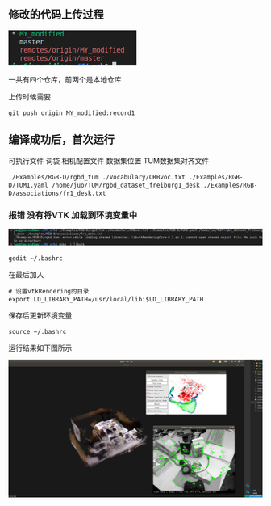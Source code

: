 <!--
 * @Descripttion: 
 * @version: 
 * @Author: xp.Zhang
 * @Date: 2023-04-30 20:34:01
 * @LastEditors: xp.Zhang
 * @LastEditTime: 2023-05-03 18:08:44
-->

## 修改的代码上传过程

![image-20230430203946470](./photos/2023-04-30%2020-43-32%20%E7%9A%84%E5%B1%8F%E5%B9%95%E6%88%AA%E5%9B%BE.png)

一共有四个仓库，前两个是本地仓库

上传时候需要

```
git push origin MY_modified:record1
```

## 编译成功后，首次运行

可执行文件   词袋    相机配置文件    数据集位置        TUM数据集对齐文件

```
./Examples/RGB-D/rgbd_tum ./Vocabulary/ORBvoc.txt ./Examples/RGB-D/TUM1.yaml /home/juo/TUM/rgbd_dataset_freiburg1_desk ./Examples/RGB-D/associations/fr1_desk.txt
```

### 报错 没有将VTK 加载到环境变量中

![image-20230430203946471](./photos/2.png)

```
gedit ~/.bashrc
```

在最后加入

```
# 设置vtkRendering的目录
export LD_LIBRARY_PATH=/usr/local/lib:$LD_LIBRARY_PATH
```

保存后更新环境变量

```
source ~/.bashrc
```

运行结果如下图所示

<img src="./photos/3.png" style="zoom: 100%;" />

